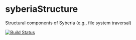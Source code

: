 syberiaStructure
================

Structural components of Syberia (e.g., file system traversal)

[![Build Status](https://travis-ci.org/robertzk/syberiaStructure.svg?branch=master)](https://travis-ci.org/robertzk/syberiaStructure.svg?branch=master)
